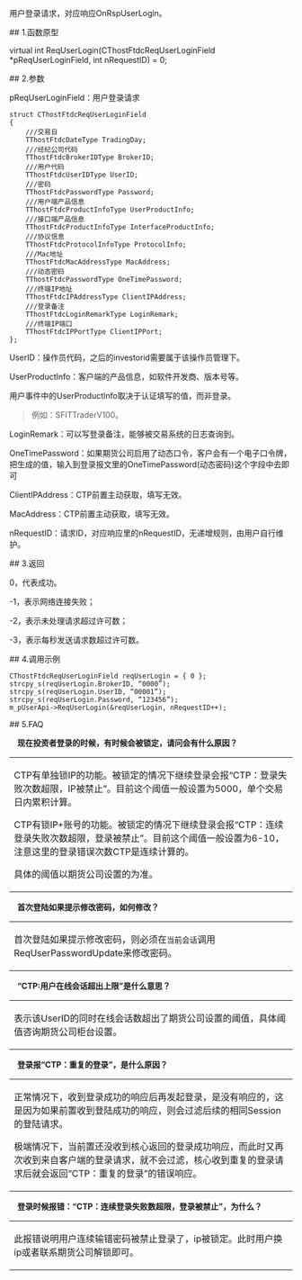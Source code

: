 <p>用户登录请求，对应响应OnRspUserLogin。</p>
<span class="anchor" id="05955cc2-ca7c-4c62-8fea-1cfafca21147"></span>
## 1.函数原型
<p>virtual int ReqUserLogin(CThostFtdcReqUserLoginField *pReqUserLoginField, int nRequestID) = 0;</p>
<span class="anchor" id="a3895bab-3a86-41d8-913d-099470069f5c"></span>
## 2.参数
<p>pReqUserLoginField：用户登录请求</p>
<pre><code>struct CThostFtdcReqUserLoginField
{
    ///交易日
    TThostFtdcDateType TradingDay;
    ///经纪公司代码
    TThostFtdcBrokerIDType BrokerID;
    ///用户代码
    TThostFtdcUserIDType UserID;
    ///密码
    TThostFtdcPasswordType Password;
    ///用户端产品信息
    TThostFtdcProductInfoType UserProductInfo;
    ///接口端产品信息
    TThostFtdcProductInfoType InterfaceProductInfo;
    ///协议信息
    TThostFtdcProtocolInfoType ProtocolInfo;
    ///Mac地址
    TThostFtdcMacAddressType MacAddress;
    ///动态密码
    TThostFtdcPasswordType OneTimePassword;
    ///终端IP地址
    TThostFtdcIPAddressType ClientIPAddress;
    ///登录备注
    TThostFtdcLoginRemarkType LoginRemark;
    ///终端IP端口
    TThostFtdcIPPortType ClientIPPort;
};
</code></pre>
<p>UserID：操作员代码，之后的investorid需要属于该操作员管理下。</p>
<p>UserProductInfo：客户端的产品信息，如软件开发商、版本号等。</p>
<p>用户事件中的UserProductInfo取决于认证填写的值，而非登录。</p>
<blockquote>
<p>例如：SFITTraderV100。</p>
</blockquote>
<p>LoginRemark：可以写登录备注，能够被交易系统的日志查询到。</p>
<p>OneTimePassword：如果期货公司启用了动态口令，客户会有一个电子口令牌，把生成的值，输入到登录报文里的OneTimePassword(动态密码)这个字段中去即可</p>
<p>ClientIPAddress：CTP前置主动获取，填写无效。</p>
<p>MacAddress：CTP前置主动获取，填写无效。</p>
<p>nRequestID：请求ID，对应响应里的nRequestID，无递增规则，由用户自行维护。</p>
<span class="anchor" id="0702ae52-ac93-4c5b-85ac-ad073e97f2f0"></span>
## 3.返回
<p>0，代表成功。</p>
<p>-1，表示网络连接失败；</p>
<p>-2，表示未处理请求超过许可数；</p>
<p>-3，表示每秒发送请求数超过许可数。</p>
<span class="anchor" id="87e175c3-0da6-4eb8-8076-28d810ac5b4e"></span>
## 4.调用示例
<pre><code>CThostFtdcReqUserLoginField reqUserLogin = { 0 };
strcpy_s(reqUserLogin.BrokerID, “0000”);
strcpy_s(reqUserLogin.UserID, “00001”);
strcpy_s(reqUserLogin.Password, “123456”); 
m_pUserApi-&gt;ReqUserLogin(&amp;reqUserLogin, nRequestID++);
</code></pre>
<span class="anchor" id="99d03869-6998-4ad3-aee6-d1f017bf48cc"></span>
## 5.FAQ
<p><div class="region_i" id=""><p class="region_header" id="region_header_1" style="padding-left: 1em;font-weight : bold;text-indent: 0px;text-align: left;">现在投资者登录的时候，有时候会被锁定，请问会有什么原因？</p><div class="region_panel" id="region_panel_1" style="display:block;"><table><tr><td>
<p>CTP有单独锁IP的功能。被锁定的情况下继续登录会报“CTP：登录失败次数超限，IP被禁止”。目前这个阈值一般设置为5000，单个交易日内累积计算。</p>
<p>CTP有锁IP+账号的功能。被锁定的情况下继续登录会报“CTP：连续登录失败次数超限，登录被禁止”。目前这个阈值一般设置为6-10，注意这里的登录错误次数CTP是连续计算的。</p>
<p>具体的阈值以期货公司设置的为准。</p>
</td></tr></table>
</div><p class="region_tail" id="region_tail_1" style="border-top-color:transparent;border-bottom-width:0;"></p></div></p>
<p><div class="region_i" id=""><p class="region_header" id="region_header_2" style="padding-left: 1em;font-weight : bold;text-indent: 0px;text-align: left;">首次登陆如果提示修改密码，如何修改？</p><div class="region_panel" id="region_panel_2" style="display:block;"><table><tr><td>
<p>首次登陆如果提示修改密码，则必须在<code>当前会话</code>调用ReqUserPasswordUpdate来修改密码。</p>
</td></tr></table>
</div><p class="region_tail" id="region_tail_2" style="border-top-color:transparent;border-bottom-width:0;"></p></div></p>
<p><div class="region_i" id=""><p class="region_header" id="region_header_3" style="padding-left: 1em;font-weight : bold;text-indent: 0px;text-align: left;">“CTP:用户在线会话超出上限”是什么意思？</p><div class="region_panel" id="region_panel_3" style="display:block;"><table><tr><td>
<p>表示该UserID的同时在线会话数超出了期货公司设置的阈值，具体阈值咨询期货公司柜台设置。</p>
</td></tr></table>
</div><p class="region_tail" id="region_tail_3" style="border-top-color:transparent;border-bottom-width:0;"></p></div></p>
<p><div class="region_i" id=""><p class="region_header" id="region_header_4" style="padding-left: 1em;font-weight : bold;text-indent: 0px;text-align: left;">登录报“CTP：重复的登录”，是什么原因？</p><div class="region_panel" id="region_panel_4" style="display:block;"><table><tr><td>
<p>正常情况下，收到登录成功的响应后再发起登录，是没有响应的，这是因为如果前置收到登陆成功的响应，则会过滤后续的相同Session的登陆请求。</p>
<p>极端情况下，当前置还没收到核心返回的登录成功响应，而此时又再次收到来自客户端的登录请求，就不会过滤，核心收到重复的登录请求后就会返回“CTP：重复的登录”的错误响应。</p>
</td></tr></table>
</div><p class="region_tail" id="region_tail_4" style="border-top-color:transparent;border-bottom-width:0;"></p></div></p>
<p><div class="region_i" id=""><p class="region_header" id="region_header_5" style="padding-left: 1em;font-weight : bold;text-indent: 0px;text-align: left;">登录时候报错：“CTP：连续登录失败数超限，登录被禁止”，为什么？</p><div class="region_panel" id="region_panel_5" style="display:block;"><table><tr><td>
<p>此报错说明用户连续输错密码被禁止登录了，ip被锁定。此时用户换ip或者联系期货公司解锁即可。</p>
</td></tr></table>
</div><p class="region_tail" id="region_tail_5" style="border-top-color:transparent;border-bottom-width:0;"></p></div></p>
